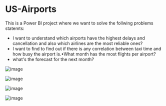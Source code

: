 # US-Airports

This is a Power BI project where we want to solve the follwing problems statemts:

 - I want to understand which airports have the highest delays and cancellation and also which airlines are the most reliable ones?
 - I want to find to find out if there is any correlation between taxi time and how busy the airport is.•What month has the most flights per airport?
 - what's the forecast for the next month?
 
![image](https://user-images.githubusercontent.com/27414983/211113035-93193722-5e0f-44ad-8d61-3e2ca2794bfd.png)

![image](https://user-images.githubusercontent.com/27414983/211113172-2d9a61e6-3fb2-48f4-8f12-35df0ad7dfe4.png)

![image](https://user-images.githubusercontent.com/27414983/211113271-d98bf86f-de63-47cd-b8f0-a2b105b98b14.png)

![image](https://user-images.githubusercontent.com/27414983/211113370-1353a834-d45d-42f2-b095-50cd3f076a3c.png)

